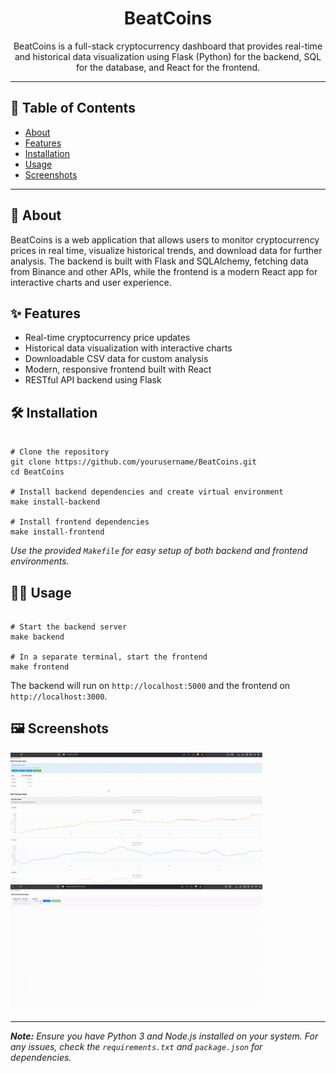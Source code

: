 <h1 align="center">BeatCoins</h1>
<p align="center">
  BeatCoins is a full-stack cryptocurrency dashboard that provides real-time and historical data visualization using Flask (Python) for the backend, SQL for the database, and React for the frontend.
</p>

<hr/>

<h2>📌 Table of Contents</h2>
<ul>
  <li><a href="#about">About</a></li>
  <li><a href="#features">Features</a></li>
  <li><a href="#installation">Installation</a></li>
  <li><a href="#usage">Usage</a></li>
  <li><a href="#screenshots">Screenshots</a></li>
</ul>

<hr/>

<h2 id="about">📖 About</h2>
<p>
BeatCoins is a web application that allows users to monitor cryptocurrency prices in real time, visualize historical trends, and download data for further analysis. The backend is built with Flask and SQLAlchemy, fetching data from Binance and other APIs, while the frontend is a modern React app for interactive charts and user experience.
</p>

<h2 id="features">✨ Features</h2>
<ul>
  <li>Real-time cryptocurrency price updates</li>
  <li>Historical data visualization with interactive charts</li>
  <li>Downloadable CSV data for custom analysis</li>
  <li>Modern, responsive frontend built with React</li>
  <li>RESTful API backend using Flask</li>
</ul>

<h2 id="installation">🛠️ Installation</h2>

<pre><code class="bash">
# Clone the repository
git clone https://github.com/yourusername/BeatCoins.git
cd BeatCoins

# Install backend dependencies and create virtual environment
make install-backend

# Install frontend dependencies
make install-frontend
</code></pre>

<p>
<em>Use the provided <code>Makefile</code> for easy setup of both backend and frontend environments.</em>
</p>

<h2 id="usage">👨‍💻 Usage</h2>

<pre><code class="bash">
# Start the backend server
make backend

# In a separate terminal, start the frontend
make frontend
</code></pre>

<p>
The backend will run on <code>http://localhost:5000</code> and the frontend on <code>http://localhost:3000</code>.
</p>

<h2 id="screenshots">🖼️ Screenshots</h2>
<p>
<!-- Add screenshots of your dashboard here -->
<img src="demo/demo1.gif" width="80%" alt="Real-Time" /><br>
<img src="demo/demo2.gif" width="80%" alt="Historial" /><br>
</p>

<hr/>

<p>
<em>
<b>Note:</b> Ensure you have Python 3 and Node.js installed on your system. For any issues, check the <code>requirements.txt</code> and <code>package.json</code> for dependencies.
</em>
</p>